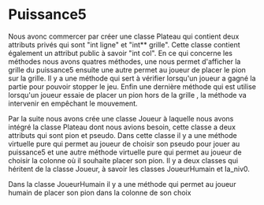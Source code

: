 # Puissance5
 
Nous avonc commercer par créer une classe Plateau qui contient deux attributs privés qui sont "int ligne" et "int** grille". Cette classe contient également un attribut public à savoir "int col". En ce qui concerne les méthodes nous avons quatres méthodes, une nous permet d'afficher la grille du puissance5 ensuite une autre permet au joueur de placer le pion sur la grille. Il y a une méthode qui sert à vérifier lorsqu'un joueur a gagné la partie pour pouvoir stopper le jeu.
Enfin une dernière méthode qui est utilise lorsqu'un joueur essaie de placer un pion hors de la grille , la méthode va intervenir en empêchant le mouvement.

Par la suite nous avons crée une classe Joueur à laquelle nous avons intégré la classe Plateau dont nous avions besoin, cette classe a deux attributs qui sont pion et pseudo. Dans cette classe il y a une méthode virtuelle pure qui permet au joueur de choisir son pseudo pour jouer au puissance5 et une autre méthode virtuelle pure qui permet au joueur de choisir la colonne où il souhaite placer son pion.
Il y a deux classes qui héritent de la classe Joueur, à savoir les classes JoueurHumain et Ia_niv0.

Dans la classe JoueurHumain il y a une méthode qui permet au joueur humain de placer son pion dans la colonne de son choix
